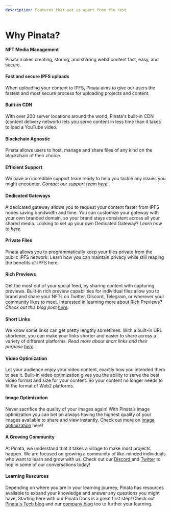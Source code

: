 ```yaml
---
description: Features that set us apart from the rest
---
```


# Why Pinata?

**NFT Media Management**&#x20;

Pinata makes creating, storing, and sharing web3 content fast, easy, and secure.

#### **Fast and secure IPFS uploads**&#x20;

When uploading your content to IPFS, Pinata aims to give our users the fastest and most secure process for uploading projects and content.

#### **Built-in CDN**&#x20;

With over 200 server locations around the world, Pinata's built-in CDN (content delivery network) lets you serve content in less time than it takes to load a YouTube video.

#### **Blockchain Agnostic**

Pinata allows users to host, manage and share files of any kind on the blockchain of their choice.

#### **Efficient Support**

&#x20;We have an incredible support team ready to help you tackle any issues you might encounter. _Contact our support team_ [_here_](https://www.pinata.cloud/contact-us)_._

#### **Dedicated Gateways**&#x20;

A dedicated gateway allows you to request your content faster from IPFS nodes saving bandwidth and time. You can customize your gateway with your own branded domain, so your brand stays consistent across all your shared media. Looking to set up your own Dedicated Gateway? _Learn how to_ [_here._](https://www.pinata.cloud/blog/the-power-of-dedicated-gateways)

#### **Private Files**

Pinata allows you to programmatically keep your files private from the public IPFS network. Learn how you can maintain privacy while still reaping the benefits of IPFS here.

#### **Rich Previews**&#x20;

Get the most out of your social feed, by sharing content with capturing previews. Built-in rich preview capabilities for individual files allow you to brand and share your NFTs on Twitter, Discord, Telegram, or wherever your community likes to meet. Interested in learning more about Rich Previews? _Check out this blog post_ [_here_](https://www.pinata.cloud/blog/introducing-rich-previews-and-short-links)_._

#### **Short Links**&#x20;

We know some links can get pretty lengthy sometimes. With a built-in URL shortener, you can make your links shorter and easier to share across a variety of different platforms. _Read more about short links and their purpose_ [_here_](https://www.pinata.cloud/blog/introducing-rich-previews-and-short-links)_._&#x20;

#### **Video Optimization**

&#x20;Let your audience enjoy your video content, exactly how you intended them to see it. Built-in video optimization gives you the ability to serve the best video format and size for your content. So your content no longer needs to fit the format of Web2 platforms.

#### **Image Optimization**&#x20;

Never sacrifice the quality of your images again! With Pinata’s image optimization you can bet on always having the highest quality of your images available to share and view instantly. Check out more on [image optimization](https://medium.com/pinata/resizing-ipfs-images-with-pinatas-image-optimization-tools-fb381bee58aa) here!

#### **A Growing Community**&#x20;

At Pinata, we understand that it takes a village to make most projects happen. We are focused on growing a community of like-minded individuals who want to learn and grow with us. Check out our [Discord ](https://discord.com/invite/pinata)and [Twitter](https://twitter.com/pinatacloud) to hop in some of our conversations today!

#### **Learning Resources**&#x20;

Depending on where you are in your learning journey, Pinata has resources available to expand your knowledge and answer any questions you might have. Starting here with our Pinata Docs is a great first step! Check out [Pinata's Tech blog](https://medium.com/pinata) and our [company blog](https://www.pinata.cloud/blog) too to further your learning.
